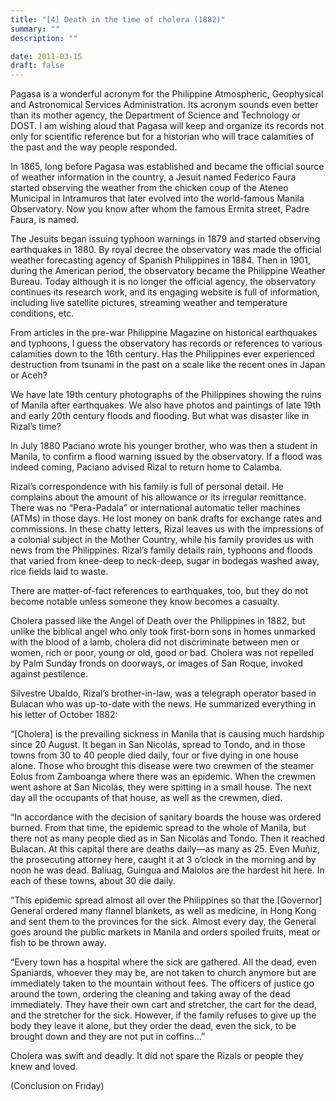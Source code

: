 ```yaml
---
title: "[4] Death in the time of cholera (1882)"
summary: ""
description: ""

date: 2011-03-15
draft: false
---
```


Pagasa is a wonderful acronym for the Philippine Atmospheric, Geophysical and Astronomical Services Administration. Its acronym sounds even better than its mother agency, the Department of Science and Technology or DOST. I am wishing aloud that Pagasa will keep and organize its records not only for scientific reference but for a historian who will trace calamities of the past and the way people responded.

In 1865, long before Pagasa was established and became the official source of weather information in the country, a Jesuit named Federico Faura started observing the weather from the chicken coup of the Ateneo Municipal in Intramuros that later evolved into the world-famous  Manila Observatory. Now you know after whom the famous Ermita street, Padre Faura, is named.

The Jesuits began issuing typhoon warnings in 1879 and started observing earthquakes in 1880. By royal decree the observatory was made the official weather forecasting agency of Spanish Philippines in 1884. Then in 1901, during the American period, the observatory became the Philippine Weather Bureau. Today although it is no longer the official agency, the observatory continues its research work, and its engaging website is full of information, including live satellite pictures, streaming weather and temperature conditions, etc.

From articles in the pre-war Philippine Magazine on historical earthquakes and typhoons, I guess the observatory has records or references to various calamities down to the 16th century. Has the Philippines ever experienced destruction from tsunami in the past on a scale like the recent ones in Japan or Aceh?

We have late 19th century photographs of the Philippines showing the ruins of Manila after earthquakes. We also have photos and paintings of late 19th and early 20th century floods and flooding. But what was disaster like in Rizal’s time?

In July 1880 Paciano wrote his younger brother, who was then a student in Manila, to confirm a flood warning issued by the observatory. If a flood was indeed coming, Paciano advised Rizal to return home to Calamba.

Rizal’s correspondence with his family is full of personal detail. He complains about the amount of his allowance or its irregular remittance. There was no “Pera-Padala” or international automatic teller machines (ATMs) in those days. He lost money on bank drafts for exchange rates and commissions. In these chatty letters, Rizal leaves us with the impressions of a colonial subject in the Mother Country, while his family provides us with news from the Philippines. Rizal’s family details rain, typhoons and floods that varied from knee-deep to neck-deep, sugar in bodegas washed away, rice fields laid to waste.

There are matter-of-fact references to earthquakes, too, but they do not become notable unless someone they know becomes a casualty.

Cholera passed like the Angel of Death over the Philippines in 1882, but unlike the biblical angel who only took first-born sons in homes unmarked with the blood of a lamb, cholera did not discriminate between men or women, rich or poor, young or old, good or bad. Cholera was not repelled by Palm Sunday fronds on doorways, or images of San Roque, invoked against pestilence.

Silvestre Ubaldo, Rizal’s brother-in-law, was a telegraph operator based in Bulacan who was up-to-date with the news. He summarized everything in his letter of October 1882:

“[Cholera] is the prevailing sickness in Manila that is causing much hardship since 20 August. It began in San Nicolás, spread to Tondo, and in those towns from 30 to 40 people died daily, four or five dying in one house alone. Those who brought this disease were two crewmen of the steamer Eolus from Zamboanga where there was an epidemic. When the crewmen went ashore at San Nicolás, they were spitting in a small house. The next day all the occupants of that house, as well as the crewmen, died.

“In accordance with the decision of sanitary boards the house was ordered burned. From that time, the epidemic spread to the whole of  Manila, but there not as many people died as in San Nicolás and Tondo. Then it reached Bulacan. At this capital there are deaths daily—as  many as 25. Even Muñiz, the prosecuting attorney here, caught it at 3 o’clock in the morning and by noon he was dead. Baliuag,  Guingua and Malolos are the hardest hit here. In each of these towns, about 30 die daily.

“This epidemic spread almost all over the Philippines so that the [Governor] General ordered many flannel blankets, as well as medicine, in Hong Kong and sent them to the provinces for the sick. Almost every day, the General goes around the public markets in Manila and orders spoiled fruits, meat or fish to be thrown away.

“Every town has a  hospital where the sick are gathered. All the dead, even Spaniards, whoever they may be, are not taken to church anymore but are immediately taken to the mountain without fees. The officers of  justice go around the town, ordering the cleaning and taking away of  the dead immediately. They have their own cart and stretcher, the cart for the dead, and the stretcher for the sick. However, if the family refuses to give up the body they leave it alone, but they order the dead, even the sick, to be brought down and they are not put in coffins…”

Cholera was swift and deadly. It did not spare the Rizals or people they knew and loved.

(Conclusion on Friday)
